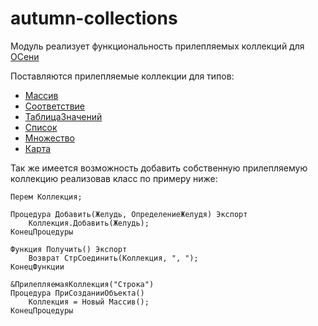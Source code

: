 # autumn-collections

Модуль реализует функциональность прилепляемых коллекций для [ОСени](https://github.com/autumn-library/autumn)

Поставляются прилепляемые коллекции для типов:
  * [Массив](https://oscript.io/syntax/page/Массив)
  * [Соответствие](https://oscript.io/syntax/page/Соответствие)
  * [ТаблицаЗначений](https://oscript.io/syntax/page/ТаблицаЗначений)
  * [Список](https://github.com/sfaqer/collectionos)
  * [Множество](https://github.com/sfaqer/collectionos)
  * [Карта](https://github.com/sfaqer/collectionos)

Так же имеется возможность добавить собственную прилепляемую коллекцию реализовав класс по примеру ниже:

```bsl
Перем Коллекция;

Процедура Добавить(Желудь, ОпределениеЖелудя) Экспорт
	Коллекция.Добавить(Желудь);
КонецПроцедуры

Функция Получить() Экспорт
	Возврат СтрСоединить(Коллекция, ", ");
КонецФункции

&ПрилепляемаяКоллекция("Строка")
Процедура ПриСозданииОбъекта()
	Коллекция = Новый Массив();
КонецПроцедуры
```
